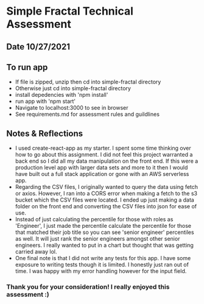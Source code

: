 

# Simple Fractal Technical Assessment
## Date 10/27/2021

## To run app
- If file is zipped, unzip then cd into simple-fractal directory
- Otherwise just cd into simple-fractal directory
- install depedencies with 'npm install'
- run app with 'npm start'
- Navigate to localhost:3000 to see in browser
- See requirements.md for assessment rules and guildlines

## Notes & Reflections
- I used create-react-app as my starter.  I spent some time thinking over how to go about this assignment.  I did not feel this project warranted a back end so I did all my data manipulation on the front end.  If this were a production level app with larger data sets and more to it then I would have built out a full stack application or gone with an AWS serverless app.
- Regarding the CSV files, I originally wanted to query the data using fetch or axios. However, I ran into a CORS error when making a fetch to the s3 bucket which the CSV files were located.  I ended up just making a data folder on the front end and converting the CSV files into json for ease of use.
- Instead of just calculating the percentile for those with roles as 'Engineer', I just made the percentile calculate the percentile for those that matched their job title so you can see 'senior engineer' percentiles as well.  It will just rank the senior engineers amongst other senior engineers.  I really wanted to put in a chart but thought that was getting carried away lol.
- One final note is that I did not write any tests for this app. I have some exposure to writing tests though it is limited.  I honestly just ran out of time.  I was happy with my error handling however for the input field.

### Thank you for your consideration! I really enjoyed this assessment :)
